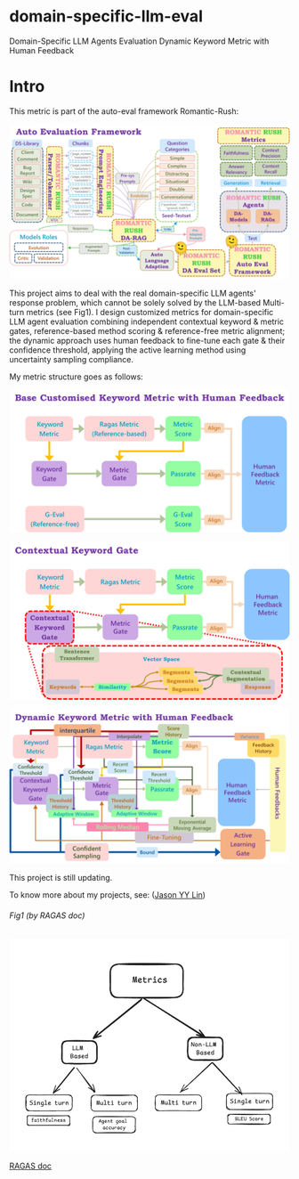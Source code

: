 # domain-specific-llm-eval
Domain-Specific LLM Agents Evaluation Dynamic Keyword Metric with Human Feedback

# Intro

This metric is part of the auto-eval framework Romantic-Rush:

![auto-eval-framework](auto-eval-framework.png)

This project aims to deal with the real domain-specific LLM agents' response problem, which cannot be solely solved by the LLM-based Multi-turn metrics (see Fig1). I design customized metrics for domain-specific LLM agent evaluation combining independent contextual keyword & metric gates, reference-based method scoring & reference-free metric alignment; the dynamic approach uses human feedback to fine-tune each gate & their confidence threshold, applying the active learning method using uncertainty sampling compliance.

My metric structure goes as follows:

![base-metric](base-metric.png)

![contextual-keyword-gate](contextual-keyword-gate.png)

![dynamic-metric](dynamic-metric.png)


This project is still updating.

To know more about my projects, see: ([Jason YY Lin](https://a-one-and-a-two.notion.site/Jason-YY-Lin-9c867799194b4c0abf124d55209a5f1e?pvs=4))

###### Fig1 (by RAGAS doc)

![metric-category](metric-category.png)

[RAGAS doc](https://docs.ragas.io/en/latest/concepts/metrics/overview/)
